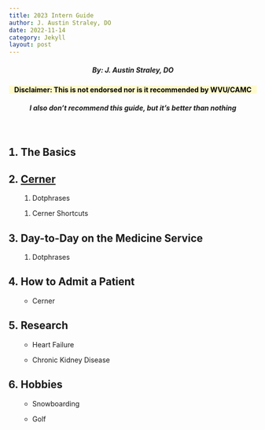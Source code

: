 ```yaml
---
title: 2023 Intern Guide
author: J. Austin Straley, DO
date: 2022-11-14
category: Jekyll
layout: post
---
```


<html>
<head>
<meta name="viewport" content="width=device-width, initial-scale=1">
<style>
h1 {
    text-align: center;
    margin: 10px 0px;
    padding: 5px;
    border: 1px solid #999;
}
h3 {
    text-align: center;
}
h4 {
    text-align: center;
    background-color: #FFFACD;
    color: black;
}
h5 {
    text-align: center;
}
h6 {
    font-size: 200%;
    text-align: center;
    border: 1px solid #999;
}
</style>
</head>

<body>
<div class="row">
    <h5>By: J. Austin Straley, DO</h5>
    <h4>Disclaimer: This is not endorsed nor is it recommended by WVU/CAMC</h4>
    <h5>I also don’t recommend this guide, but it’s better than nothing</h5>
    <br>
    <ol>
        <h2><li>The Basics</li></h2>
        <h2><li><a href="/posts/2022-11-14-cerner.html">Cerner</a></li></h2>
            <ol><li>Dotphrases</li></ol>
            <ol><li>Cerner Shortcuts</li></ol>
        <h2><li>Day-to-Day on the Medicine Service</li></h2>
            <ol><li>Dotphrases</li></ol>
        <h2><li>How to Admit a Patient</li></h2>
            <ul><li>Cerner</li></ul>
        <h2><li>Research</li></h2>
            <ul><li>Heart Failure</li></ul>
            <ul><li>Chronic Kidney Disease</li></ul>
        <h2><li>Hobbies</li></h2>
            <ul><li>Snowboarding</li></ul>
            <ul><li>Golf</li></ul>
    </ol>
</div>
</body>

</html>


